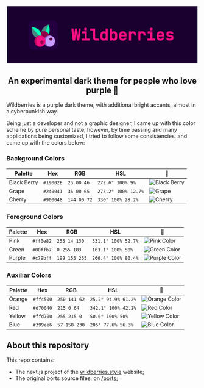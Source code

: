 <div align="center">
<img src="./public/img/ui/logo.jpg" alt="Wildberries" width="500px">
<h2>An experimental dark theme for people who love purple 🍒</h2>
</div>

Wildberries is a purple dark theme, with additional
bright accents, almost in a cyberpunkish way.

Being just a developer and not a graphic designer, I came up with this
color scheme by pure personal taste, however, by time passing and many
applications being customized, I tried to follow some consistencies, and came up with the colors below:

### Background Colors

| Palette     | Hex       | RGB         | HSL                 | 🎨                                                                  |
| ----------- | --------- | ----------- | ------------------- | ------------------------------------------------------------------- |
| Black Berry | `#19002E` | `25 00 46`  | `272.6° 100% 9%`    | ![Black Berry](https://via.placeholder.com/20/19002E/19002E?text=+) |
| Grape       | `#240041` | `36 00 65`  | `273.2° 100% 12.7%` | ![Grape](https://via.placeholder.com/20/240041/240041?text=+)       |
| Cherry      | `#900048` | `144 00 72` | `330° 100% 28.2%`   | ![Cherry](https://via.placeholder.com/20/900048/900048?text=+)      |

### Foreground Colors

| Palette | Hex       | RGB           | HSL                 | 🎨                                                                   |
| ------- | --------- | ------------- | ------------------- | -------------------------------------------------------------------- |
| Pink    | `#ff0e82` | `255 14 130`  | `331.1° 100% 52.7%` | ![Pink Color](https://via.placeholder.com/20/ff0e82/ff0e82?text=+)   |
| Green   | `#00ffb7` | `0 255 183`   | `163.1° 100% 50%`   | ![Green Color](https://via.placeholder.com/20/00ffb7/00ffb7?text=+)  |
| Purple  | `#c79bff` | `199 155 255` | `266.4° 100% 80.4%` | ![Purple Color](https://via.placeholder.com/20/c79bff/c79bff?text=+) |

### Auxiliar Colors

| Palette | Hex       | RGB          | HSL                 | 🎨                                                                   |
| ------- | --------- | ------------ | ------------------- | -------------------------------------------------------------------- |
| Orange  | `#ff4500` | `250 141 62` | `25.2° 94.9% 61.2%` | ![Orange Color](https://via.placeholder.com/20/fa8d3e/fa8d3e?text=+) |
| Red     | `#d70040` | `215 0 64`   | `342.1° 100% 42.2%` | ![Red Color](https://via.placeholder.com/20/d70040/d70040?text=+)    |
| Yellow  | `#ffd700` | `255 215 0`  | `50.6° 100% 50%`    | ![Yellow Color](https://via.placeholder.com/20/ffd700/ffd700?text=+) |
| Blue    | `#399ee6` | `57 158 230` | `205° 77.6% 56.3%`  | ![Blue Color](https://via.placeholder.com/20/399ee6/399ee6?text=+)   |

## About this repository

This repo contains:

- The next.js project of the [wildberries.style](https://wildberries.style/) website;
- The original ports source files, on [/ports](https://github.com/gbgabo/wildberries/tree/main/ports);
  <!-- alternative for purple: #a470d8 -->
  <!-- Another interesting purple: #ac4ea4 -->
